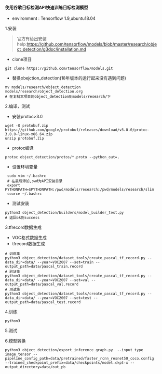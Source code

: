 #### 使用谷歌目标检测API快速训练目标检测模型
- environment : Tensorflow 1.9,ubuntu18.04

1.安装
>官方有给出安装help:https://github.com/tensorflow/models/blob/master/research/object_detection/g3doc/installation.md

- clone项目
```
git clone https://github.com/tensorflow/models.git
```
- 替换obejction_detection(18年版本的运行起来没有遇到问题)
```
mv models/research/object_detection models/research/object_detection.org
# 在复制本项目的object_detection到models/research/下
```

2.编译，测试
- 安装protoc>3.0
```
wget -O protobuf.zip https://github.com/google/protobuf/releases/download/v3.0.0/protoc-3.0.0-linux-x86_64.zip
unzip protobuf.zip
```
- protoc编译
```
protoc object_detection/protos/*.proto --python_out=.
```
- 设置环境变量
```
 sudo vim ~/.bashrc
 # 在最后添加,pwd为API安装目录
 export PYTHONPATH=$PYTHONPATH:/pwd/models/research:/pwd/models/research/slim
 source ~/.bashrc
```
- 测试安装
```
python3 object_detection/builders/model_builder_test.py
# 返回ok则success
```
3.tfrecord数据生成
- VOC格式数据生成
- tfrecord数据生成
```
# 训练集
python3 object_detection/dataset_tools/create_pascal_tf_record.py --data_dir=data/ --year=VOC2007 --set=train --output_path=data/pascal_train.record
# 验证集
python3 object_detection/dataset_tools/create_pascal_tf_record.py --data_dir=data/ --year=VOC2007 --set=val --output_path=data/pascal_val.record
# 测试集
python3 object_detection/dataset_tools/create_pascal_tf_record.py --data_dir=data/ --year=VOC2007 --set=test --output_path=data/pascal_test.record
```

4.训练
```
python3 
```

5.测试


6.模型转换
```
python3 object_detection/export_inference_graph.py  --input_type image_tensor --pipeline_config_path=data/pretrained/faster_rcnn_resnet50_coco.config --trained_checkpoint_prefix=data/checkpoints/model.ckpt-x --output_directory=data/out_pb
```

